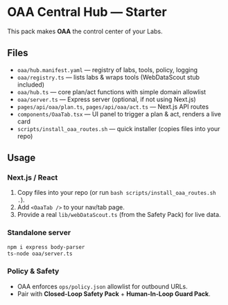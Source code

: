 # OAA Central Hub — Starter

This pack makes **OAA** the control center of your Labs.

## Files
- `oaa/hub.manifest.yaml` — registry of labs, tools, policy, logging
- `oaa/registry.ts` — lists labs & wraps tools (WebDataScout stub included)
- `oaa/hub.ts` — core plan/act functions with simple domain allowlist
- `oaa/server.ts` — Express server (optional, if not using Next.js)
- `pages/api/oaa/plan.ts`, `pages/api/oaa/act.ts` — Next.js API routes
- `components/OaaTab.tsx` — UI panel to trigger a plan & act, renders a live card
- `scripts/install_oaa_routes.sh` — quick installer (copies files into your repo)

## Usage
### Next.js / React
1) Copy files into your repo (or run `bash scripts/install_oaa_routes.sh .`).
2) Add `<OaaTab />` to your nav/tab page.
3) Provide a real `lib/webDataScout.ts` (from the Safety Pack) for live data.

### Standalone server
```bash
npm i express body-parser
ts-node oaa/server.ts
```

### Policy & Safety
- OAA enforces `ops/policy.json` allowlist for outbound URLs.
- Pair with **Closed-Loop Safety Pack** + **Human-In-Loop Guard Pack**.

